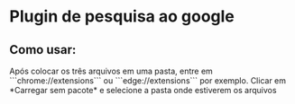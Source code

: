 # Plugin de pesquisa ao google
<h2>Como usar:</h2>
Após colocar os três arquivos em uma pasta, entre em
```chrome://extensions``` ou ```edge://extensions``` por exemplo.
Clicar em *Carregar sem pacote* e selecione a pasta onde estiverem os arquivos<br>

